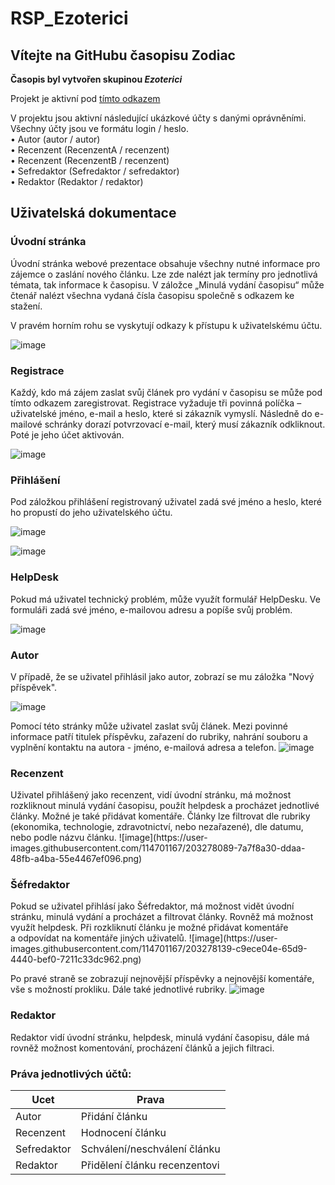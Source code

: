 # RSP_Ezoterici

<h2> <b> Vítejte na GitHubu časopisu Zodiac </b> <br> </h2>

<b> Časopis byl vytvořen skupinou <i> Ezoterici </i> </b> <br>

Projekt je aktivní pod <a href="https://alpha.kts.vspj.cz/~dostal39/rsp/">tímto odkazem</a> <br>

V projektu jsou aktivní následující ukázkové účty s danými oprávněními. Všechny účty jsou ve formátu login / heslo. <br>
•	Autor (autor / autor) <br>
• Recenzent (RecenzentA / recenzent) <br>
• Recenzent (RecenzentB / recenzent) <br>
• Sefredaktor (Sefredaktor / sefredaktor) <br>
• Redaktor (Redaktor / redaktor) <br>

<h2>Uživatelská dokumentace </h2>
<h3> Úvodní stránka </h3>
Úvodní stránka webové prezentace obsahuje všechny nutné informace pro zájemce o zaslání nového článku. Lze zde nalézt jak termíny pro jednotlivá témata, tak informace k časopisu. V záložce „Minulá vydání časopisu“ může čtenář nalézt všechna vydaná čísla časopisu společně s odkazem ke stažení. <br>

V pravém horním rohu se vyskytují odkazy k přístupu k uživatelskému účtu.

![image](https://user-images.githubusercontent.com/114701167/203277627-179878f6-6405-4421-9f87-9ee4610b66ab.png)


<h3>Registrace</h3>
Každý, kdo má zájem zaslat svůj článek pro vydání v časopisu se může pod tímto odkazem zaregistrovat. Registrace vyžaduje tři povinná políčka – uživatelské jméno, e-mail a heslo, které si zákazník vymyslí. Následně do e-mailové schránky dorazí potvrzovací e-mail, který musí zákazník odkliknout. Poté je jeho účet aktivován.

![image](https://user-images.githubusercontent.com/114701167/203277664-9fed00b1-80da-47c2-9026-722db14d62ec.png)

<h3>Přihlášení</h3>
Pod záložkou přihlášení registrovaný uživatel zadá své jméno a heslo, které ho propustí do jeho uživatelského účtu.

![image](https://user-images.githubusercontent.com/114701167/203277691-4ee73279-4464-4769-bab8-2b43c1f3b9cf.png)

![image](https://user-images.githubusercontent.com/114701167/203277712-e16c4036-5309-4301-b37c-191025ee78c3.png)

<h3>HelpDesk</h3>
Pokud má uživatel technický problém, může využít formulář HelpDesku. Ve formuláři zadá své jméno, e-mailovou adresu a popíše svůj problém.

![image](https://user-images.githubusercontent.com/114701167/203277730-64eee704-ddf6-41d0-ae9b-40d043cb8777.png)

<h3>Autor</h3>
V případě, že se uživatel přihlásil jako autor, zobrazí se mu záložka "Nový příspěvek".

![image](https://user-images.githubusercontent.com/114701167/203277755-3f4fc26c-379e-4e3f-9ca1-4af078f6d3ac.png)

 Pomocí této stránky může uživatel zaslat svůj článek. Mezi povinné informace patří titulek příspěvku, zařazení do rubriky, nahrání souboru a vyplnění kontaktu na autora - jméno, e-mailová adresa a telefon.
![image](https://user-images.githubusercontent.com/114701167/203277819-55449d1e-af00-4d5e-8039-550eae2c6731.png)

<h3>Recenzent</h3>
Uživatel přihlášený jako recenzent, vidí úvodní stránku, má možnost rozkliknout minulá vydání časopisu, použít helpdesk a procházet jednotlivé články. Možné je také přidávat komentáře. Články lze filtrovat dle rubriky (ekonomika, technologie, zdravotnictví, nebo nezařazené), dle datumu, nebo podle názvu článku.
![image](https://user-images.githubusercontent.com/114701167/203278089-7a7f8a30-ddaa-48fb-a4ba-55e4467ef096.png)

<h3>Šéfredaktor</h3>
Pokud se uživatel přihlásí jako Šéfredaktor, má možnost vidět úvodní stránku, minulá vydání a procházet a filtrovat články. Rovněž má možnost využít helpdesk.
Při rozkliknutí článku je možné přidávat komentáře a odpovídat na komentáře jiných uživatelů.
![image](https://user-images.githubusercontent.com/114701167/203278139-c9ece04e-65d9-4440-bef0-7211c33dc962.png)

Po pravé straně se zobrazují nejnovější příspěvky a nejnovější komentáře, vše s možností prokliku. Dále také jednotlivé rubriky.
![image](https://user-images.githubusercontent.com/114701167/203278195-a74a7e2d-de26-4983-9f5b-b5e5c4956b16.png)

<h3>Redaktor</h3>
Redaktor vidí úvodní stránku, helpdesk, minulá vydání časopisu, dále má rovněž možnost komentování, procházení článků a jejich filtraci.

<h3>Práva jednotlivých účtů:</h3>

| Ucet          | Prava |
| ------------- | ------------- |
| Autor  | Přidání článku  |
| Recenzent  | Hodnocení článku  |
| Sefredaktor  | Schválení/neschválení článku  |
| Redaktor  | Přidělení článku recenzentovi  |
